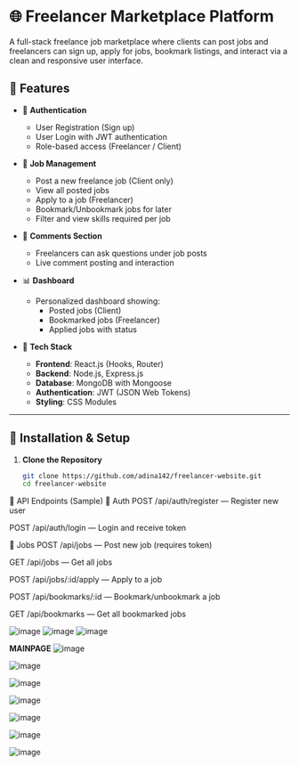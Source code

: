 # 🌐 Freelancer Marketplace Platform

A full-stack freelance job marketplace where clients can post jobs and freelancers can sign up, apply for jobs, bookmark listings, and interact via a clean and responsive user interface.

## 🚀 Features

- 🔐 **Authentication**
  - User Registration (Sign up)
  - User Login with JWT authentication
  - Role-based access (Freelancer / Client)

- 📄 **Job Management**
  - Post a new freelance job (Client only)
  - View all posted jobs
  - Apply to a job (Freelancer)
  - Bookmark/Unbookmark jobs for later
  - Filter and view skills required per job

- 💬 **Comments Section**
  - Freelancers can ask questions under job posts
  - Live comment posting and interaction

- 📊 **Dashboard**
  - Personalized dashboard showing:
    - Posted jobs (Client)
    - Bookmarked jobs (Freelancer)
    - Applied jobs with status

- 🧠 **Tech Stack**
  - **Frontend**: React.js (Hooks, Router)
  - **Backend**: Node.js, Express.js
  - **Database**: MongoDB with Mongoose
  - **Authentication**: JWT (JSON Web Tokens)
  - **Styling**: CSS Modules

---

## 🔧 Installation & Setup

1. **Clone the Repository**
   ```bash
   git clone https://github.com/adina142/freelancer-website.git
   cd freelancer-website

📮 API Endpoints (Sample)
🔑 Auth
POST /api/auth/register — Register new user

POST /api/auth/login — Login and receive token

💼 Jobs
POST /api/jobs — Post new job (requires token)

GET /api/jobs — Get all jobs

POST /api/jobs/:id/apply — Apply to a job

POST /api/bookmarks/:id — Bookmark/unbookmark a job

GET /api/bookmarks — Get all bookmarked jobs

![image](https://github.com/user-attachments/assets/309384dd-9903-4926-9231-92482d06ef97)
![image](https://github.com/user-attachments/assets/fc337450-7225-41d0-987f-4f52d5809382)
![image](https://github.com/user-attachments/assets/8730fc5e-1b3c-41b2-833a-1c68bb6b9d4d)

**MAINPAGE**
![image](https://github.com/user-attachments/assets/ed757277-ab27-4142-b102-0e4746eedf4b)

![image](https://github.com/user-attachments/assets/dc425ffe-f82e-42db-abea-97425f2849d2)

![image](https://github.com/user-attachments/assets/d9a7ebba-07d2-4212-b812-e513a70730b4)

![image](https://github.com/user-attachments/assets/2b667190-b569-45fa-ab32-0af5ca930003)

![image](https://github.com/user-attachments/assets/51b34564-afb9-4189-8877-2e2ffca5ec9b)

![image](https://github.com/user-attachments/assets/4047f015-42e5-4f7a-8339-582020fde165)

![image](https://github.com/user-attachments/assets/2a89949d-e364-4b38-9059-494b3cf864e7)










